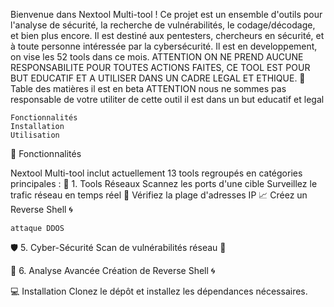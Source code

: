 Bienvenue dans Nextool Multi-tool ! Ce projet est un ensemble d'outils pour l'analyse de sécurité, la recherche de vulnérabilités, le codage/décodage, et bien plus encore. Il est destiné aux pentesters, chercheurs en sécurité, et à toute personne intéressée par la cybersécurité. Il est en developpement, on vise les 52 tools dans ce mois. ATTENTION ON NE PREND AUCUNE RESPONSABILITE POUR TOUTES ACTIONS FAITES, CE TOOL EST POUR BUT EDUCATIF ET A UTILISER DANS UN CADRE LEGAL ET ETHIQUE.
📖 Table des matières
il est en beta
ATTENTION nous ne sommes pas responsable de votre utiliter de cette outil il est dans un but educatif et legal 

    Fonctionnalités
    Installation
    Utilisation

🌟 Fonctionnalités

Nextool Multi-tool inclut actuellement 13 tools regroupés en catégories principales :
🔌 1. Tools Réseaux
    Scannez les ports d'une cible 
    Surveillez le trafic réseau en temps réel 🚦
    Vérifiez la plage d'adresses IP 📈
    Créez un Reverse Shell 🌀
    
    attaque DDOS

🛡️ 5. Cyber-Sécurité
    Scan de vulnérabilités réseau 📡
    
🧪 6. Analyse Avancée
    Création de Reverse Shell 🌀
    
💻 Installation
Clonez le dépôt et installez les dépendances nécessaires.
